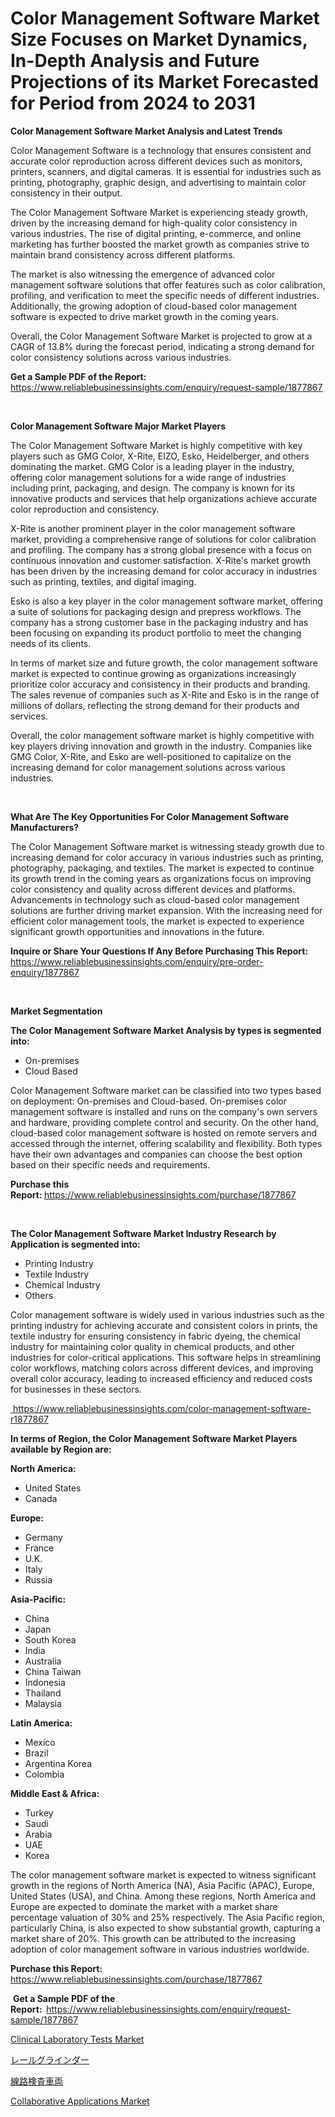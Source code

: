 <p><h1>Color Management Software Market Size Focuses on Market Dynamics, In-Depth Analysis and Future Projections of its Market Forecasted for Period from 2024 to 2031</h1></p><p><strong>Color Management Software Market Analysis and Latest Trends</strong></p>
<p><p>Color Management Software is a technology that ensures consistent and accurate color reproduction across different devices such as monitors, printers, scanners, and digital cameras. It is essential for industries such as printing, photography, graphic design, and advertising to maintain color consistency in their output.</p><p>The Color Management Software Market is experiencing steady growth, driven by the increasing demand for high-quality color consistency in various industries. The rise of digital printing, e-commerce, and online marketing has further boosted the market growth as companies strive to maintain brand consistency across different platforms.</p><p>The market is also witnessing the emergence of advanced color management software solutions that offer features such as color calibration, profiling, and verification to meet the specific needs of different industries. Additionally, the growing adoption of cloud-based color management software is expected to drive market growth in the coming years.</p><p>Overall, the Color Management Software Market is projected to grow at a CAGR of 13.8% during the forecast period, indicating a strong demand for color consistency solutions across various industries.</p></p>
<p><strong>Get a Sample PDF of the Report:&nbsp;</strong> <a href="https://www.reliablebusinessinsights.com/enquiry/request-sample/1877867">https://www.reliablebusinessinsights.com/enquiry/request-sample/1877867</a></p>
<p>&nbsp;</p>
<p><strong>Color Management Software Major Market Players</strong></p>
<p><p>The Color Management Software Market is highly competitive with key players such as GMG Color, X-Rite, EIZO, Esko, Heidelberger, and others dominating the market. GMG Color is a leading player in the industry, offering color management solutions for a wide range of industries including print, packaging, and design. The company is known for its innovative products and services that help organizations achieve accurate color reproduction and consistency.</p><p>X-Rite is another prominent player in the color management software market, providing a comprehensive range of solutions for color calibration and profiling. The company has a strong global presence with a focus on continuous innovation and customer satisfaction. X-Rite's market growth has been driven by the increasing demand for color accuracy in industries such as printing, textiles, and digital imaging.</p><p>Esko is also a key player in the color management software market, offering a suite of solutions for packaging design and prepress workflows. The company has a strong customer base in the packaging industry and has been focusing on expanding its product portfolio to meet the changing needs of its clients.</p><p>In terms of market size and future growth, the color management software market is expected to continue growing as organizations increasingly prioritize color accuracy and consistency in their products and branding. The sales revenue of companies such as X-Rite and Esko is in the range of millions of dollars, reflecting the strong demand for their products and services.</p><p>Overall, the color management software market is highly competitive with key players driving innovation and growth in the industry. Companies like GMG Color, X-Rite, and Esko are well-positioned to capitalize on the increasing demand for color management solutions across various industries.</p></p>
<p>&nbsp;</p>
<p><strong>What Are The Key Opportunities For Color Management Software Manufacturers?</strong></p>
<p><p>The Color Management Software market is witnessing steady growth due to increasing demand for color accuracy in various industries such as printing, photography, packaging, and textiles. The market is expected to continue its growth trend in the coming years as organizations focus on improving color consistency and quality across different devices and platforms. Advancements in technology such as cloud-based color management solutions are further driving market expansion. With the increasing need for efficient color management tools, the market is expected to experience significant growth opportunities and innovations in the future.</p></p>
<p><strong>Inquire or Share Your Questions If Any Before Purchasing This Report:</strong> <a href="https://www.reliablebusinessinsights.com/enquiry/pre-order-enquiry/1877867">https://www.reliablebusinessinsights.com/enquiry/pre-order-enquiry/1877867</a></p>
<p>&nbsp;</p>
<p><strong>Market Segmentation</strong></p>
<p><strong>The Color Management Software Market Analysis by types is segmented into:</strong></p>
<p><ul><li>On-premises</li><li>Cloud Based</li></ul></p>
<p><p>Color Management Software market can be classified into two types based on deployment: On-premises and Cloud-based. On-premises color management software is installed and runs on the company's own servers and hardware, providing complete control and security. On the other hand, cloud-based color management software is hosted on remote servers and accessed through the internet, offering scalability and flexibility. Both types have their own advantages and companies can choose the best option based on their specific needs and requirements.</p></p>
<p><strong>Purchase this Report:&nbsp;</strong><a href="https://www.reliablebusinessinsights.com/purchase/1877867">https://www.reliablebusinessinsights.com/purchase/1877867</a></p>
<p>&nbsp;</p>
<p><strong>The Color Management Software Market Industry Research by Application is segmented into:</strong></p>
<p><ul><li>Printing Industry</li><li>Textile Industry</li><li>Chemical Industry</li><li>Others</li></ul></p>
<p><p>Color management software is widely used in various industries such as the printing industry for achieving accurate and consistent colors in prints, the textile industry for ensuring consistency in fabric dyeing, the chemical industry for maintaining color quality in chemical products, and other industries for color-critical applications. This software helps in streamlining color workflows, matching colors across different devices, and improving overall color accuracy, leading to increased efficiency and reduced costs for businesses in these sectors.</p></p>
<p><a href="https://www.reliablebusinessinsights.com/color-management-software-r1877867">&nbsp;https://www.reliablebusinessinsights.com/color-management-software-r1877867</a></p>
<p><strong>In terms of Region, the Color Management Software Market Players available by Region are:</strong></p>
<p>
    <p> <strong> North America: </strong>
        <ul>
            <li>United States</li>
            <li>Canada</li>
        </ul>
        </p> 
    <p> <strong> Europe: </strong>
        <ul>
            <li>Germany</li>
            <li>France</li>
            <li>U.K.</li>
            <li>Italy</li>
            <li>Russia</li>
        </ul>
        </p> 
    <p> <strong> Asia-Pacific: </strong>
        <ul>
            <li>China</li>
            <li>Japan</li>
            <li>South Korea</li>
            <li>India</li>
            <li>Australia</li>
            <li>China Taiwan</li>
            <li>Indonesia</li>
            <li>Thailand</li>
            <li>Malaysia</li>
        </ul>
        </p> 
    <p> <strong> Latin America: </strong>
        <ul>
            <li>Mexico</li>
            <li>Brazil</li>
            <li>Argentina Korea</li>
            <li>Colombia</li>
        </ul>
        </p> 
    <p> <strong> Middle East & Africa: </strong>
        <ul>
            <li>Turkey</li>
            <li>Saudi</li>
            <li>Arabia</li>
            <li>UAE</li>
            <li>Korea</li>
        </ul>
    </p>
    </p>
<p><p>The color management software market is expected to witness significant growth in the regions of North America (NA), Asia Pacific (APAC), Europe, United States (USA), and China. Among these regions, North America and Europe are expected to dominate the market with a market share percentage valuation of 30% and 25% respectively. The Asia Pacific region, particularly China, is also expected to show substantial growth, capturing a market share of 20%. This growth can be attributed to the increasing adoption of color management software in various industries worldwide.</p></p>
<p><strong>Purchase this Report: </strong><a href="https://www.reliablebusinessinsights.com/purchase/1877867">https://www.reliablebusinessinsights.com/purchase/1877867</a></p>
<p>&nbsp;<strong>Get a Sample PDF of the Report:&nbsp;&nbsp;</strong><a href="https://www.reliablebusinessinsights.com/enquiry/request-sample/1877867">https://www.reliablebusinessinsights.com/enquiry/request-sample/1877867</a></p>
<p><strong></strong></p>
<p><p><a href="https://github.com/moyahfrancoestellec51j635wcx/Market-Research-Report-List-3/blob/main/clinical-laboratory-tests-market.md">Clinical Laboratory Tests Market</a></p><p><a href="https://github.com/ddwcuskozol07187/Market-Research-Report-List-3/blob/main/8221052181632.md">レールグラインダー</a></p><p><a href="https://github.com/marbadji/Market-Research-Report-List-2/blob/main/8374397181633.md">線路検査車両</a></p><p><a href="https://github.com/JuliaFadel1922/Market-Research-Report-List-1/blob/main/collaborative-applications-market.md">Collaborative Applications Market</a></p></p>